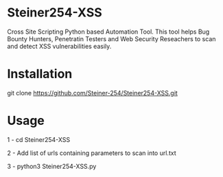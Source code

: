 # Steiner254-XSS
Cross Site Scripting Python based Automation Tool. This tool helps Bug Bounty Hunters, Penetratin Testers and Web Security Reseachers to scan and detect XSS vulnerabilities easily.

# Installation
git clone https://github.com/Steiner-254/Steiner254-XSS.git

# Usage
1 - cd Steiner254-XSS

2 - Add list of urls containing parameters to scan into url.txt

3 - python3 Steiner254-XSS.py
